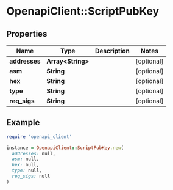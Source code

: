 # OpenapiClient::ScriptPubKey

## Properties

| Name | Type | Description | Notes |
| ---- | ---- | ----------- | ----- |
| **addresses** | **Array&lt;String&gt;** |  | [optional] |
| **asm** | **String** |  | [optional] |
| **hex** | **String** |  | [optional] |
| **type** | **String** |  | [optional] |
| **req_sigs** | **String** |  | [optional] |

## Example

```ruby
require 'openapi_client'

instance = OpenapiClient::ScriptPubKey.new(
  addresses: null,
  asm: null,
  hex: null,
  type: null,
  req_sigs: null
)
```

